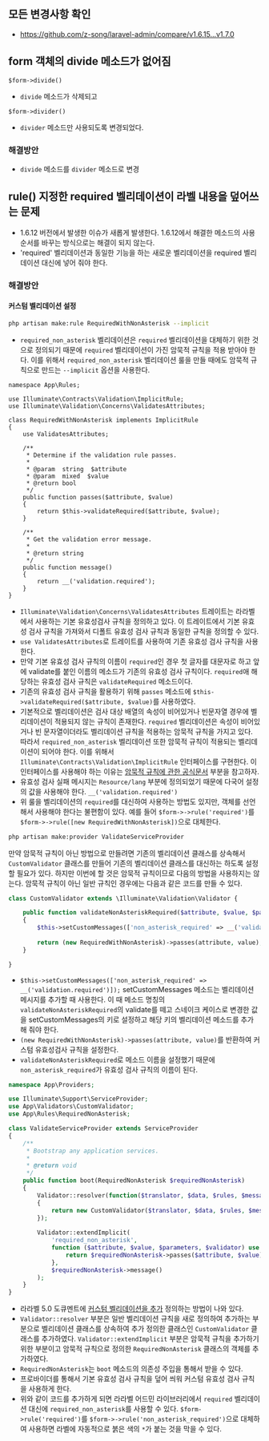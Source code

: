 ## 모든 변경사항 확인
- https://github.com/z-song/laravel-admin/compare/v1.6.15...v1.7.0

## form 객체의 divide 메소드가 없어짐
```
$form->divide()
```
- `divide` 메소드가 삭제되고 
```
$form->divider()
```
- `divider` 메소드만 사용되도록 변경되었다.

### 해결방안
- `divide` 메소드를 `divider` 메소드로 변경

## rule() 지정한 required 벨리데이션이 라벨 내용을 덮어쓰는 문제
- 1.6.12 버전에서 발생한 이슈가 새롭게 발생한다. 1.6.12에서 해결한 메소드의 사용순서를 바꾸는 방식으로는 해결이 되지 않는다.
- 'required' 벨리데이션과 동일한 기능을 하는 새로운 벨리데이션을 required 벨리데이션 대신에 넣어 줘야 한다.

### 해결방안
#### 커스텀 벨리데이션 설정
```sh
php artisan make:rule RequiredWithNonAsterisk --implicit
```
- `required_non_asterisk` 벨리데이션은 `required` 벨리데이션을 대체하기 위한 것으로 정의되기 때문에 `required` 벨리데이션이 가진 암묵적 규칙을 적용 받아야 한다. 이를 위해서 `required_non_asterisk` 벨리데이션 룰을 만들 때에도 암묵적 규칙으로 만드는 `--implicit` 옵션을 사용한다.

```
namespace App\Rules;

use Illuminate\Contracts\Validation\ImplicitRule;
use Illuminate\Validation\Concerns\ValidatesAttributes;

class RequiredWithNonAsterisk implements ImplicitRule
{
    use ValidatesAttributes;

    /**
     * Determine if the validation rule passes.
     *
     * @param  string  $attribute
     * @param  mixed  $value
     * @return bool
     */
    public function passes($attribute, $value)
    {
        return $this->validateRequired($attribute, $value);
    }

    /**
     * Get the validation error message.
     *
     * @return string
     */
    public function message()
    {
        return __('validation.required');
    }
}
```
- `Illuminate\Validation\Concerns\ValidatesAttributes` 트레이트는 라라벨에서 사용하는 기본 유효성검사 규칙을 정의하고 있다. 이 트레이트에서 기본 유효성 검사 규칙을 가져와서 디폴트 유효성 검사 규칙과 동일한 규칙을 정의할 수 있다.
- `use ValidatesAttributes`로 트레이트를 사용하여 기존 유효성 검사 규칙을 사용한다.
- 만약 기본 유효성 검사 규칙의 이름이 `required`인 경우 첫 글자를 대문자로 하고 앞에 validate를 붙인 이름의 메소드가 기존의 유효성 검사 규칙이다. `required`애 해당하는 유효성 검사 규칙은 `validateRequired` 메소드이다.
- 기존의 유효성 검사 규칙을 활용하기 위해 `passes` 메소드에 `$this->validateRequired($attribute, $value)`를 사용하였다.
- 기본적으로 벨리데이션은 검사 대상 배열의 속성이 비어있거나 빈문자열 경우에 벨리데이션이 적용되지 않는 규칙이 존재한다. `required` 벨리데이션은 속성이 비어있거나 빈 문자열이더라도 벨리데이션 규칙을 적용하는 암묵적 규칙을 가지고 있다. 따라서 `required_non_asterisk` 벨리데이션 또한 암묵적 규칙이 적용되는 벨리데이션이 되어야 한다. 이를 위해서 `Illuminate\Contracts\Validation\ImplicitRule` 인터페이스를 구현한다. 이 인터페이스를 사용해야 하는 이유는 [암묵적 규칙에 관한 공식문서](https://laravel.com/docs/8.x/validation#implicit-rules) 부분을 참고하자.
- 유효성 검사 실패 메시지는 `Resource/lang` 부분에 정의되었기 때문에 다국어 설정의 값을 사용해야 한다. `__('validation.required')`
- 위 룰을 벨리데이션의 `required`를 대신하여 사용하는 방법도 있지만, 객체를 선언해서 사용해야 한다는 불편함이 있다. 예를 들어 `$form->->rule('required')`를 `$form->->rule([new RequiredWithNonAsterisk])`으로 대체한다.

```sh
php artisan make:provider ValidateServiceProvider
```

만약 암묵적 규칙이 아닌 방법으로 만들려면 기존의 벨리데이션 클래스를 상속해서 `CustomValidator` 클래스를 만들어 기존의 벨리데이션 클래스를 대신하는 하도록 설정할 필요가 있다. 하지만 이번에 할 것은 암묵적 규칙이므로 다음의 방법을 사용하지는 않는다. 암묵적 규칙이 아닌 일반 규칙인 경우에는 다음과 같은 코드를 만들 수 있다.
```php
class CustomValidator extends \Illuminate\Validation\Validator {

    public function validateNonAsteriskRequired($attribute, $value, $parameters)
    {
        $this->setCustomMessages(['non_asterisk_required' => __('validation.required')]);
        
        return (new RequiredWithNonAsterisk)->passes(attribute, value);
    }

}
```
- `$this->setCustomMessages(['non_asterisk_required' => __('validation.required')]);` setCustomMessages 메소드는 벨리데이션 메시지를 추가할 때 사용한다. 이 때 메소드 명칭의 `validateNonAsteriskRequired`의 validate를 떼고 스네이크 케이스로 변경한 값을 setCustomMessages의 키로 설정하고 해당 키의 벨리데이션 메소드를 추가 해 줘야 한다.
- `(new RequiredWithNonAsterisk)->passes(attribute, value)`를 반환하여 커스텀 유효성검사 규칙을 설정한다.
- `validateNonAsteriskRequired`로 메소드 이름을 설정했기 때문에 `non_asterisk_required`가 유효성 검사 규칙의 이름이 된다.

```php
namespace App\Providers;

use Illuminate\Support\ServiceProvider;
use App\Validators\CustomValidator;
use App\Rules\RequiredNonAsterisk;

class ValidateServiceProvider extends ServiceProvider
{
    /**
     * Bootstrap any application services.
     *
     * @return void
     */
    public function boot(RequiredNonAsterisk $requiredNonAsterisk)
    {
        Validator::resolver(function($translator, $data, $rules, $messages)
        {
            return new CustomValidator($translator, $data, $rules, $messages);
        });
        
        Validator::extendImplicit(
            'required_non_asterisk',
            function ($attribute, $value, $parameters, $validator) use ($requiredNonAsterisk) {
                return $requiredNonAsterisk->passes($attribute, $value);
            },
            $requiredNonAsterisk->message()
        );
    }
}
```
- 라라벨 5.0 도큐멘트에 [커스텀 벨리데이션을 추가](https://laravel.kr/docs/5.0/validation#%EC%82%AC%EC%9A%A9%EC%9E%90%20%EC%A0%95%EC%9D%98%20Validator%20Resolver%20%EB%93%B1%EB%A1%9D%ED%95%98%EA%B8%B0) 정의하는 방법이 나와 있다.
- `Validator::resolver` 부분은 일반 벨리데이션 규칙을 새로 정의하여 추가하는 부분으로 벨리데이션 클래스를 상속하여 추가 정의한 클래스인 `CustomValidator` 클래스를 추가하였다. `Validator::extendImplicit` 부분은 암묵적 규칙을 추가하기 위한 부분이고 암묵적 규칙으로 정의한 `RequiredNonAsterisk` 클래스의 객체를 추가하였다.
- `RequiredNonAsterisk`는 `boot` 메소드의 의존성 주입을 통해서 받을 수 있다.
- 프로바이더를 통해서 기본 유효성 검사 규칙을 덮어 씌워 커스텀 유효성 검사 규칙을 사용하게 한다.
- 위와 같이 코드를 추가하게 되면 라라벨 어드민 라이브러리에서 `required` 벨리데이션 대신에 `required_non_asterisk`를 사용할 수 있다. `$form->rule('required')`를 `$form->->rule('non_asterisk_required')`으로 대체하여 사용하면 라벨에 자동적으로 붉은 색의 `*`가 붙는 것을 막을 수 있다.
